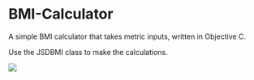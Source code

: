 # BMI-Calculator
A simple BMI calculator that takes metric inputs, written in Objective C.

Use the JSDBMI class to make the calculations.

![](https://media.giphy.com/media/IJTWRelXQ74xa/giphy.gif)
